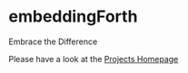 # embeddingForth
Embrace the Difference

Please have a look at the [Projects Homepage](https://embeddingForth.github.io)
